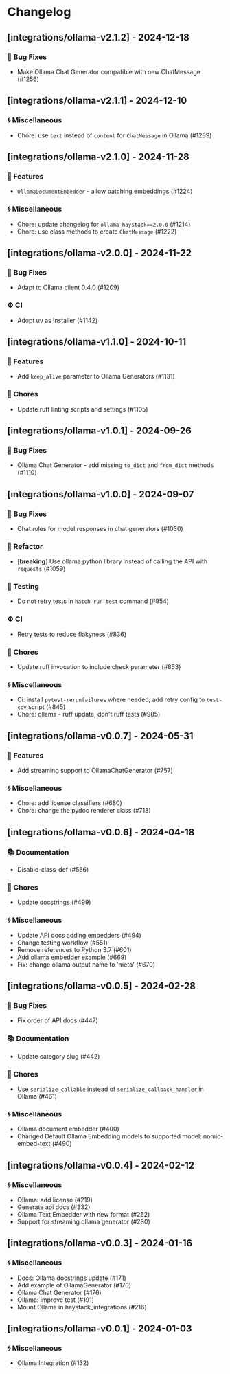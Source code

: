 # Changelog

## [integrations/ollama-v2.1.2] - 2024-12-18

### 🐛 Bug Fixes

- Make Ollama Chat Generator compatible with new ChatMessage (#1256)


## [integrations/ollama-v2.1.1] - 2024-12-10

### 🌀 Miscellaneous

- Chore: use `text` instead of `content` for `ChatMessage` in Ollama (#1239)

## [integrations/ollama-v2.1.0] - 2024-11-28

### 🚀 Features

- `OllamaDocumentEmbedder` - allow batching embeddings (#1224)

### 🌀 Miscellaneous

- Chore: update changelog for `ollama-haystack==2.0.0` (#1214)
- Chore: use class methods to create `ChatMessage` (#1222)

## [integrations/ollama-v2.0.0] - 2024-11-22

### 🐛 Bug Fixes

- Adapt to Ollama client 0.4.0 (#1209)

### ⚙️ CI

- Adopt uv as installer (#1142)


## [integrations/ollama-v1.1.0] - 2024-10-11

### 🚀 Features

- Add `keep_alive` parameter to Ollama Generators (#1131)

### 🧹 Chores

- Update ruff linting scripts and settings (#1105)


## [integrations/ollama-v1.0.1] - 2024-09-26

### 🐛 Bug Fixes

- Ollama Chat Generator - add missing `to_dict` and `from_dict` methods (#1110)


## [integrations/ollama-v1.0.0] - 2024-09-07

### 🐛 Bug Fixes

- Chat roles for model responses in chat generators (#1030)

### 🚜 Refactor

- [**breaking**] Use ollama python library instead of calling the API with `requests` (#1059)

### 🧪 Testing

- Do not retry tests in `hatch run test` command (#954)

### ⚙️ CI

- Retry tests to reduce flakyness (#836)

### 🧹 Chores

- Update ruff invocation to include check parameter (#853)

### 🌀 Miscellaneous

- Ci: install `pytest-rerunfailures` where needed; add retry config to `test-cov` script (#845)
- Chore: ollama - ruff update, don't ruff tests (#985)

## [integrations/ollama-v0.0.7] - 2024-05-31

### 🚀 Features

- Add streaming support to OllamaChatGenerator (#757)

### 🌀 Miscellaneous

- Chore: add license classifiers (#680)
- Chore: change the pydoc renderer class (#718)

## [integrations/ollama-v0.0.6] - 2024-04-18

### 📚 Documentation

- Disable-class-def (#556)

### 🧹 Chores

- Update docstrings (#499)

### 🌀 Miscellaneous

- Update API docs adding embedders (#494)
- Change testing workflow (#551)
- Remove references to Python 3.7 (#601)
- Add ollama embedder example (#669)
- Fix: change ollama output name to 'meta' (#670)

## [integrations/ollama-v0.0.5] - 2024-02-28

### 🐛 Bug Fixes

- Fix order of API docs (#447)

### 📚 Documentation

- Update category slug (#442)

### 🧹 Chores

- Use `serialize_callable` instead of `serialize_callback_handler` in Ollama (#461)

### 🌀 Miscellaneous

- Ollama document embedder (#400)
- Changed Default Ollama Embedding models to supported model: nomic-embed-text (#490)

## [integrations/ollama-v0.0.4] - 2024-02-12

### 🌀 Miscellaneous

- Ollama: add license (#219)
- Generate api docs (#332)
- Ollama Text Embedder with new format (#252)
- Support for streaming ollama generator (#280)

## [integrations/ollama-v0.0.3] - 2024-01-16

### 🌀 Miscellaneous

- Docs: Ollama docstrings update (#171)
- Add example of OllamaGenerator (#170)
- Ollama Chat Generator (#176)
- Ollama: improve test (#191)
- Mount Ollama in haystack_integrations (#216)

## [integrations/ollama-v0.0.1] - 2024-01-03

### 🌀 Miscellaneous

- Ollama Integration (#132)

<!-- generated by git-cliff -->
